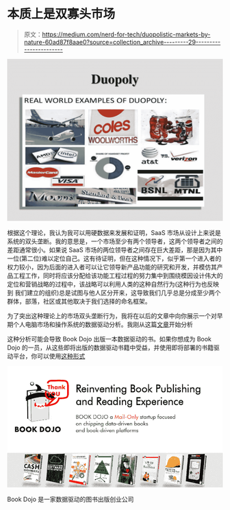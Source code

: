 # 本质上是双寡头市场

> 原文：<https://medium.com/nerd-for-tech/duopolistic-markets-by-nature-60ad87f8aae0?source=collection_archive---------29----------------------->

![](img/d867261296572c9f7bfba0267b192304.png)

根据这个理论，我认为我可以用硬数据来发展和证明，SaaS 市场从设计上来说是系统的双头垄断。我的意思是，一个市场至少有两个领导者，这两个领导者之间的差距通常很小。如果说 SaaS 市场的两位领导者之间存在巨大差距，那是因为其中一位(第二位)难以定位自己。这有待证明，但在这种情况下，似乎第一个进入者的权力较小，因为后面的进入者可以让它领导新产品功能的研究和开发，并模仿其产品工程工作，同时将应该分配给该功能工程过程的努力集中到围绕模因设计伟大的定位和营销战略的过程中，该战略可以利用人类的这种自然行为(这种行为也反映到 我们建立的组织)总是试图与他人区分开来，这导致我们几乎总是分成至少两个群体，部落，社区或其他取决于我们选择的命名框架。

为了突出这种理论上的市场双头垄断行为，我将在以后的文章中向你展示一个对早期个人电脑市场和操作系统的数据驱动分析。我刚从这篇[文章](/nerd-for-tech/microsoft-vs-apple-os-adoption-a2e73a51cdee)开始分析

这种分析可能会导致 Book Dojo 出版一本数据驱动的书。如果你想成为 Book Dojo 的一员，从这些即将出版的数据驱动书籍中受益，并使用即将部署的书籍驱动平台，你可以使用[这种形式](http://clickmetertracking.com/kiej)

![](img/ac87cc2e5f87c0005db5c71933981fb9.png)

Book Dojo 是一家数据驱动的图书出版创业公司